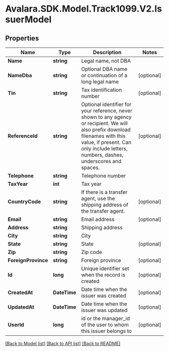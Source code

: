 # Avalara.SDK.Model.Track1099.V2.IssuerModel

## Properties

Name | Type | Description | Notes
------------ | ------------- | ------------- | -------------
**Name** | **string** | Legal name, not DBA | 
**NameDba** | **string** | Optional DBA name or continuation of a long legal name | [optional] 
**Tin** | **string** | Tax identification number | [optional] 
**ReferenceId** | **string** | Optional identifier for your reference, never shown to any agency or recipient.  We will also prefix download filenames with this value, if present.  Can only include letters, numbers, dashes, underscores and spaces. | [optional] 
**Telephone** | **string** | Telephone number | 
**TaxYear** | **int** | Tax year | 
**CountryCode** | **string** | If there is a transfer agent, use the shipping address of the transfer agent. | [optional] 
**Email** | **string** | Email address | [optional] 
**Address** | **string** | Shipping address | 
**City** | **string** | City | 
**State** | **string** | State | [optional] 
**Zip** | **string** | Zip code | 
**ForeignProvince** | **string** | Foreign province | [optional] 
**Id** | **long** | Unique identifier set when the record is created | [optional] 
**CreatedAt** | **DateTime** | Date time when the issuer was created | [optional] 
**UpdatedAt** | **DateTime** | Date time when the issuer was updated | [optional] 
**UserId** | **long** | id or the manager_id of the user to whom this issuer belongs to | [optional] 

[[Back to Model list]](../../../README.md#documentation-for-models) [[Back to API list]](../../../README.md#documentation-for-api-endpoints) [[Back to README]](../../../README.md)

